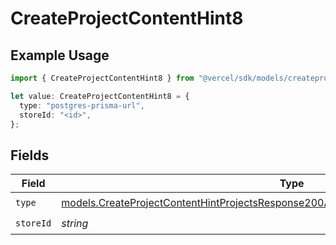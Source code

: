 # CreateProjectContentHint8

## Example Usage

```typescript
import { CreateProjectContentHint8 } from "@vercel/sdk/models/createprojectop.js";

let value: CreateProjectContentHint8 = {
  type: "postgres-prisma-url",
  storeId: "<id>",
};
```

## Fields

| Field                                                                                                                                                                                | Type                                                                                                                                                                                 | Required                                                                                                                                                                             | Description                                                                                                                                                                          |
| ------------------------------------------------------------------------------------------------------------------------------------------------------------------------------------ | ------------------------------------------------------------------------------------------------------------------------------------------------------------------------------------ | ------------------------------------------------------------------------------------------------------------------------------------------------------------------------------------ | ------------------------------------------------------------------------------------------------------------------------------------------------------------------------------------ |
| `type`                                                                                                                                                                               | [models.CreateProjectContentHintProjectsResponse200ApplicationJSONResponseBodyEnv8Type](../models/createprojectcontenthintprojectsresponse200applicationjsonresponsebodyenv8type.md) | :heavy_check_mark:                                                                                                                                                                   | N/A                                                                                                                                                                                  |
| `storeId`                                                                                                                                                                            | *string*                                                                                                                                                                             | :heavy_check_mark:                                                                                                                                                                   | N/A                                                                                                                                                                                  |